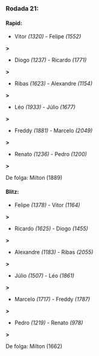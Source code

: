 ### Rodada 21:

#### Rapid:

* Vitor *(1320)*     -     Felipe *(1552)*

 **>** 
* Diogo *(1237)*     -     Ricardo *(1771)*

 **>** 
* Ribas *(1623)*     -     Alexandre *(1154)*

 **>** 
* Léo *(1933)*     -     Júlio *(1677)*

 **>** 
* Freddy *(1881)*     -     Marcelo *(2049)*

 **>** 
* Renato *(1236)*     -     Pedro *(1200)*

 **>** 

De folga: Milton (1889)

#### Blitz:

* Felipe *(1378)*     -     Vitor *(1164)*

 **>** 
* Ricardo *(1625)*     -     Diogo *(1455)*

 **>** 
* Alexandre *(1183)*     -     Ribas *(2055)*

 **>** 
* Júlio *(1507)*     -     Léo *(1861)*

 **>** 
* Marcelo *(1717)*     -     Freddy *(1787)*

 **>** 
* Pedro *(1219)*     -     Renato *(978)*

 **>** 

De folga: Milton (1662)

